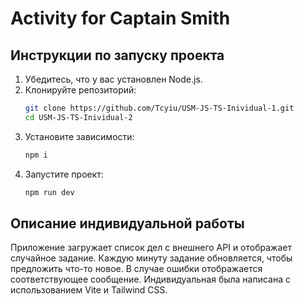 # Activity for Captain Smith

## Инструкции по запуску проекта

1. Убедитесь, что у вас установлен Node.js.
2. Клонируйте репозиторий:
   ```sh
   git clone https://github.com/Tcyiu/USM-JS-TS-Inividual-1.git
   cd USM-JS-TS-Inividual-2
   ```
3. Установите зависимости:
   ```sh
   npm i
   ```
4. Запустите проект:
   ```sh
   npm run dev
   ```
## Описание индивидуальной работы
Приложение загружает список дел с внешнего API и отображает случайное задание. Каждую минуту задание обновляется, чтобы предложить что-то новое. В случае ошибки отображается соответствующее сообщение. Индивидуальная была написана с использованием Vite и Tailwind CSS.
